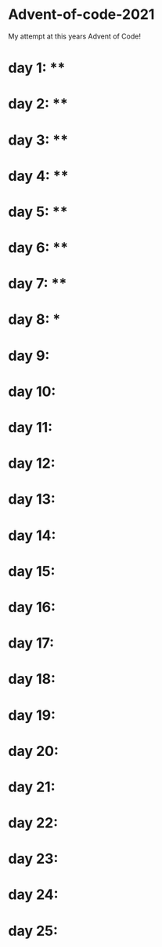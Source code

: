 # Advent-of-code-2021
My attempt at this years Advent of Code!

# day 1: **
# day 2: **
# day 3: **
# day 4: **
# day 5: **
# day 6: **
# day 7: **
# day 8: *
# day 9:
# day 10:
# day 11:
# day 12:
# day 13:
# day 14:
# day 15:
# day 16:
# day 17:
# day 18:
# day 19:
# day 20:
# day 21:
# day 22:
# day 23:
# day 24:
# day 25:
